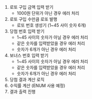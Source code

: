 1. 로또 구입 금액 입력 받기
   - 1000원 단위가 아닌 경우 에러 처리
2. 로또 구입 수만큼 로또 발행
   - 로또 번호 생성기 (1~45 사이 숫자 6개)
3. 당첨 번호 입력 받기
   - 1~45 사이의 숫자가 아닐 경우 에러 처리
   - 같은 숫자를 입력받았을 경우 에러 처리
   - 숫자가 6개가 아닌 경우 에러 처리
4. 보너스 번호 입력 받기
   - 1~45 사이의 숫자가 아닐 경우 에러 처리
   - 같은 숫자를 입력받았을 경우 에러 처리
   - 숫자가 6개가 아닌 경우 에러 처리
5. 당첨 결과 계산 로직
6. 수익률 계산 (ENUM 사용 예정)
7. 결과 출력 진행